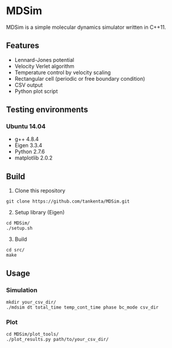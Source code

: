# MDSim
MDSim is a simple molecular dynamics simulator written in C++11.

## Features
* Lennard-Jones potential
* Velocity Verlet algorithm
* Temperature control by velocity scaling
* Rectangular cell (periodic or free boundary condition)
* CSV output
* Python plot script

## Testing environments
### Ubuntu 14.04
* g++ 4.8.4
* Eigen 3.3.4
* Python 2.7.6
* matplotlib 2.0.2

## Build
1. Clone this repository
```
git clone https://github.com/tankenta/MDSim.git
```

2. Setup library (Eigen)
```
cd MDSim/
./setup.sh
```

3. Build
```
cd src/
make
```

## Usage
### Simulation
```
mkdir your_csv_dir/
./mdsim dt total_time temp_cont_time phase bc_mode csv_dir
```

### Plot
```
cd MDSim/plot_tools/
./plot_results.py path/to/your_csv_dir/
```
